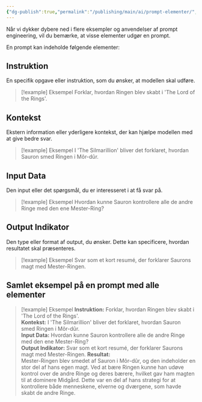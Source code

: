 ```yaml
---
{"dg-publish":true,"permalink":"/publishing/main/ai/prompt-elementer/","dgHomeLink":"false","dgShowBacklinks":"false","dgShowFileTree":"false","dgEnableSearch":"false","created":"2024-12-02T10:07:10.616+01:00"}
---
```


Når vi dykker dybere ned i flere eksempler og anvendelser af prompt engineering, vil du bemærke, at visse elementer udgør en prompt.

En prompt kan indeholde følgende elementer:

## Instruktion

En specifik opgave eller instruktion, som du ønsker, at modellen skal udføre.
> [!example] Eksempel
Forklar, hvordan Ringen blev skabt i 'The Lord of the Rings'.

## Kontekst

Ekstern information eller yderligere kontekst, der kan hjælpe modellen med at give bedre svar.
> [!example] Eksempel
I 'The Silmarillion' bliver det forklaret, hvordan Sauron smed Ringen i Môr-dûr.

## Input Data

Den input eller det spørgsmål, du er interesseret i at få svar på.
> [!example] Eksempel
Hvordan kunne Sauron kontrollere alle de andre Ringe med den ene Mester-Ring?

## Output Indikator

Den type eller format af output, du ønsker. Dette kan specificere, hvordan resultatet skal præsenteres.
> [!example] Eksempel
Svar som et kort resumé, der forklarer Saurons magt med Mester-Ringen.

## Samlet eksempel på en prompt med alle elementer
> [!example] Eksempel
**Instruktion:** Forklar, hvordan Ringen blev skabt i 'The Lord of the Rings'.  
**Kontekst:** I 'The Silmarillion' bliver det forklaret, hvordan Sauron smed Ringen i Môr-dûr.  
**Input Data:** Hvordan kunne Sauron kontrollere alle de andre Ringe med den ene Mester-Ring?  
**Output Indikator:** Svar som et kort resumé, der forklarer Saurons magt med Mester-Ringen.
**Resultat:**  
Mester-Ringen blev smedet af Sauron i Môr-dûr, og den indeholder en stor del af hans egen magt. Ved at bære Ringen kunne han udøve kontrol over de andre Ringe og deres bærere, hvilket gav ham magten til at dominere Midgård. Dette var en del af hans strategi for at kontrollere både menneskene, elverne og dværgene, som havde skabt de andre Ringe.

